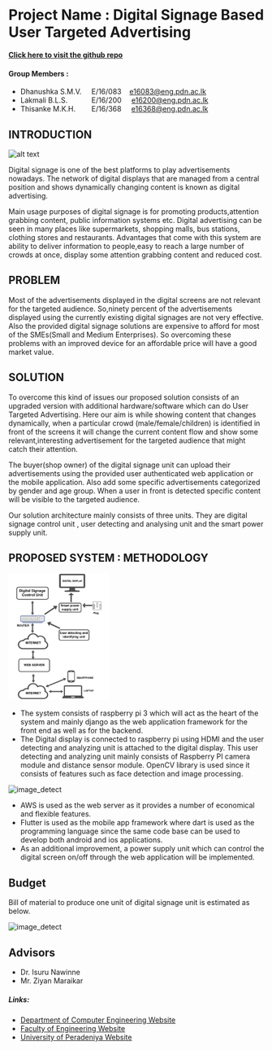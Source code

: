 # Project Name : Digital Signage Based User Targeted Advertising

[**Click here to visit the github repo**](https://github.com/cepdnaclk/e16-3yp-digital-signage-based-user-targeted-advertising)

#### Group Members : 

  * Dhanushka S.M.V. &nbsp;&nbsp;&nbsp; E/16/083 &nbsp;&nbsp;&nbsp;e16083@eng.pdn.ac.lk
  * Lakmali B.L.S. &nbsp;&nbsp;&nbsp;&nbsp;&nbsp;&nbsp;&nbsp;&nbsp;&nbsp;&nbsp; E/16/200  &nbsp;&nbsp;&nbsp;&nbsp;e16200@eng.pdn.ac.lk
  * Thisanke M.K.H.   &nbsp;&nbsp;&nbsp;&nbsp;&nbsp;&nbsp; E/16/368 &nbsp;&nbsp;&nbsp;&nbsp;e16368@eng.pdn.ac.lk
                

## INTRODUCTION

![alt text](https://github.com/cepdnaclk/e16-3yp-digital-signage-based-user-targeted-advertising/blob/main/Images/target.png?raw=true)

Digital signage is one of the best platforms to play advertisements nowadays. The network of digital displays that are managed from a central position and shows dynamically changing content is known as digital advertising.

Main usage purposes of digital signage is for promoting products,attention grabbing content, public information systems etc. Digital advertising can be seen in many places like supermarkets, shopping malls, bus stations, clothing stores and restaurants. Advantages that come with this system are ability to deliver information to people,easy to reach a large number of crowds at once, display some attention grabbing content and reduced cost.

## PROBLEM

Most of the advertisements displayed in the digital screens are not relevant for the targeted audience. So,ninety percent of the advertisements displayed using the currently existing digital signages are not very effective. Also the provided digital signage solutions are expensive to afford for most of the SMEs(Small and Medium Enterprises). So overcoming these problems with an improved device for an affordable price will have a good market value.

## SOLUTION

To overcome this kind of issues our proposed solution consists of an upgraded version with additional hardware/software which can do User Targeted Advertising. Here our aim is while showing content that changes dynamically, when a particular crowd (male/female/children) is identified in front of the screens it will change the current content flow and show some relevant,interesting advertisement for the targeted audience that might catch their attention.

The buyer(shop owner) of the digital signage unit can upload their advertisements using the provided user authenticated web application or the mobile application. Also add some specific advertisements categorized by gender and age group. When a user in front is detected specific content will be visible to the targeted audience.

Our solution architecture mainly consists of three units. They are digital signage control unit , user detecting and analysing unit and the smart power supply unit.

## PROPOSED SYSTEM : METHODOLOGY 

<img src="https://github.com/cepdnaclk/e16-3yp-digital-signage-based-user-targeted-advertising/blob/main/Images/Capture_architecture.PNG" alt="image_architecture" width="200" height="250" />

- The system consists of raspberry pi 3 which will act as the heart of the system and mainly django as the web application framework for the front end as well as for the backend. 
- The Digital display is connected to raspberry pi using HDMI and the user detecting and analyzing unit is attached to the digital display. This user detecting and analyzing unit mainly consists of Raspberry PI camera module and distance sensor module. OpenCV library is used since it consists of features such as face detection and image processing.

![image_detect](https://github.com/cepdnaclk/e16-3yp-digital-signage-based-user-targeted-advertising/blob/main/Images/detect.jpg?raw=true)


- AWS is used as the web server as it provides a number of economical and flexible features. 
- Flutter is used as the mobile app framework where dart is used as the programming language since the same code base can be used to develop both android and ios applications.
- As an additional improvement, a power supply unit which can control the digital screen on/off through the web application will be implemented.

## Budget

Bill of material to produce one unit of digital signage unit is estimated as below.

![image_detect](https://github.com/cepdnaclk/e16-3yp-digital-signage-based-user-targeted-advertising/blob/main/Images/billofmaterials.PNG?raw=true)

## Advisors
- Dr. Isuru Nawinne
- Mr. Ziyan Maraikar

##### Links:
- [Department of Computer Engineering Website](http://www.ce.pdn.ac.lk/) 
- [Faculty of Engineering Website](https://eng.pdn.ac.lk/) 
- [University of Peradeniya Website](https://www.pdn.ac.lk/)






